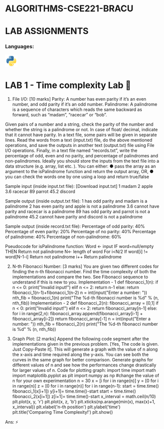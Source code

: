 # ALGORITHMS-CSE221-BRACU


# LAB ASSIGNMENTS

<h3 align="left">Languages:</h3>
<p align="left"> <a href="https://www.python.org" target="_blank" rel="noreferrer"> <img src="https://raw.githubusercontent.com/devicons/devicon/master/icons/python/python-original.svg" alt="python" width="40" height="40"/> </a> </p>

# LAB 1 - Time complexity Lab 📝

1) File I/O: [10 marks] 
Parity: A number has even parity if it’s an even number, and odd parity if it’s an odd number. 
Palindrome: A palindrome is a sequence of characters which reads the same backward as forward, such as “madam”, “racecar” or “bob”. 

Given pairs of a number and a string, check the parity of the number and whether the string is a palindrome or not. In case of float/ decimal, indicate that it cannot have parity. In a text file, some pairs will be given in separate lines. Read the words from a text (input.txt) file, do the above mentioned operations, and save the outputs in another text (output.txt) file using File I/O operations. Finally, in a text file named “records.txt”, write the percentage of odd, even and no parity, and percentage of palindromes and non-palindromes. Ideally you should store the inputs from the text file into a data structure (e.g. array, list etc. ). You can either: 
● pass the array as an argument to the isPalindrome function and return the output array, OR, 
● you can check the words one by one using a loop and return true/false

Sample input (inside input.txt file): [Download input.txt] 
1 madam 
2 apple 
3.6 racecar 
89 parrot 
45.2 discord 

Sample output (inside output.txt file): 
1 has odd parity and madam is a palindrome 
2 has even parity and apple is not a palindrome 
3.6 cannot have parity and racecar is a palindrome 
89 has odd parity and parrot is not a palindrome 
45.2 cannot have parity and discord is not a palindrome 

Sample output (inside record.txt file): 
Percentage of odd parity: 40% 
Percentage of even parity: 20% 
Percentage of no parity: 40% 
Percentage of palindrome: 40% 
Percentage of non-palindrome: 60% 

Pseudocode for isPalindrome function: 
Word <- input 
IF word=null/empty THEN 
Return not palindrome 
N<- length of word 
For i<N/2 
If word[i] != word[N-1-i] 
Return not palindrome 
i++ 
Return palindrome 

2) N-th Fibonacci Number: [3 marks] 
You are given two different codes for finding the n-th fibonacci number. Find the time complexity of both the implementations and compare the two. 
See Fibonacci sequence to understand if this is new to you. 
Implementation - 1
def fibonacci_1(n): 
if n <= 0: 
print("Invalid input!") 
elif n <= 2: 
return n-1 
else: 
return fibonacci_1(n-1)+fibonacci_1(n-2) 
n = int(input("Enter a number: ")) 
nth_fib = fibonacci_1(n) 
print("The %d-th fibonacci number is %d" % (n, nth_fib)) 
Implementation - 2 
def fibonacci_2(n): 
fibonacci_array = [0,1] 
if n < 0: 
print("Invalid input!") 
elif n <= 2: 
return fibonacci_array[n-1] 
else: 
for i in range(2,n): 
fibonacci_array.append(fibonacci_array[i-1] + fibonacci_array[i-2]) 
return fibonacci_array[-1] 
n = int(input("Enter a number: ")) 
nth_fib = fibonacci_2(n) 
print("The %d-th fibonacci number is %d" % (n, nth_fib)) 



3) Graph Plot: [2 marks] 
Append the following code segment after the implementations given in the previous problem. [Yes, The code is given. Just Copy-Paste it]. This will generate a graph with the value of n along the x-axis and time required along the y-axis. You can see both the curves in the same graph for better comparison. Generate graphs for different values of n and see how the performances change drastically for larger values of n. 
Code for plotting graph: 
import time 
import math 
import matplotlib.pyplot as plt 
import numpy as np 
#change the value of n for your own experimentation 
n = 30 
x = [i for i in range(n)] 
y = [0 for i in range(n)] 
z = [0 for i in range(n)] 
for i in range(n-1):
start = time.time() 
fibonacci_1(x[i+1]) 
y[i+1]= time.time()-start 
start = time.time() 
fibonacci_2(x[i+1]) 
z[i+1]= time.time()-start 
x_interval = math.ceil(n/10) 
plt.plot(x, y, 'r') 
plt.plot(x, z, 'b') 
plt.xticks(np.arange(min(x), max(x)+1, x_interval)) 
plt.xlabel('n-th position') 
plt.ylabel('time') 
plt.title('Comparing Time Complexity!') 
plt.show() 


Ans: ⚡ 
